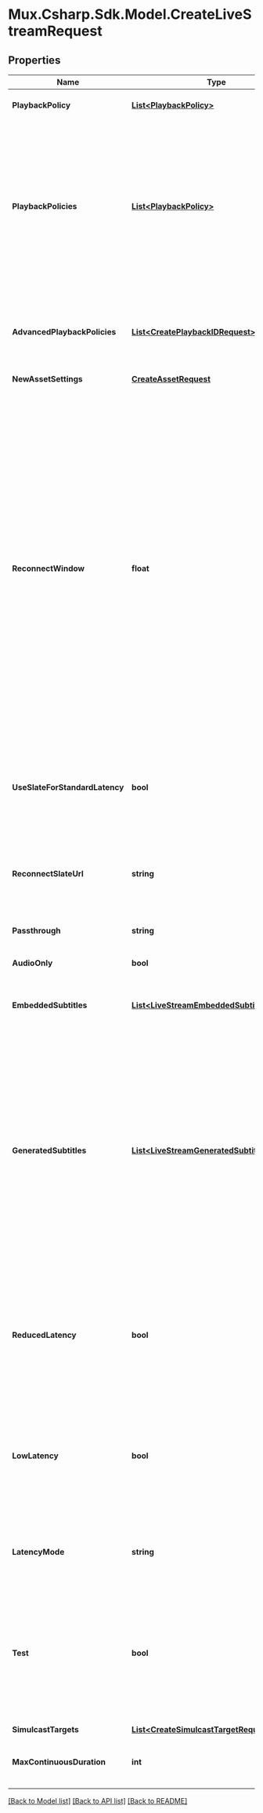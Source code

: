 # Mux.Csharp.Sdk.Model.CreateLiveStreamRequest

## Properties

Name | Type | Description | Notes
------------ | ------------- | ------------- | -------------
**PlaybackPolicy** | [**List&lt;PlaybackPolicy&gt;**](PlaybackPolicy.md) | Deprecated. Use &#x60;playback_policies&#x60; instead, which accepts an identical type. | [optional] 
**PlaybackPolicies** | [**List&lt;PlaybackPolicy&gt;**](PlaybackPolicy.md) | An array of playback policy names that you want applied to this live stream and available through &#x60;playback_ids&#x60;. Options include:  * &#x60;\&quot;public\&quot;&#x60; (anyone with the playback URL can stream the live stream). * &#x60;\&quot;signed\&quot;&#x60; (an additional access token is required to play the live stream).  If no &#x60;playback_policies&#x60; is set, the live stream will have no playback IDs and will therefore not be playable. For simplicity, a single string name can be used in place of the array in the case of only one playback policy.  | [optional] 
**AdvancedPlaybackPolicies** | [**List&lt;CreatePlaybackIDRequest&gt;**](CreatePlaybackIDRequest.md) | An array of playback policy objects that you want applied on this live stream and available through &#x60;playback_ids&#x60;. &#x60;advanced_playback_policies&#x60; must be used instead of &#x60;playback_policies&#x60; when creating a DRM playback ID.  | [optional] 
**NewAssetSettings** | [**CreateAssetRequest**](CreateAssetRequest.md) |  | [optional] 
**ReconnectWindow** | **float** | When live streaming software disconnects from Mux, either intentionally or due to a drop in the network, the Reconnect Window is the time in seconds that Mux should wait for the streaming software to reconnect before considering the live stream finished and completing the recorded asset. Defaults to 60 seconds on the API if not specified.  If not specified directly, Standard Latency streams have a Reconnect Window of 60 seconds; Reduced and Low Latency streams have a default of 0 seconds, or no Reconnect Window. For that reason, we suggest specifying a value other than zero for Reduced and Low Latency streams.  Reduced and Low Latency streams with a Reconnect Window greater than zero will insert slate media into the recorded asset while waiting for the streaming software to reconnect or when there are brief interruptions in the live stream media. When using a Reconnect Window setting higher than 60 seconds with a Standard Latency stream, we highly recommend enabling slate with the &#x60;use_slate_for_standard_latency&#x60; option.  | [optional] [default to 60F]
**UseSlateForStandardLatency** | **bool** | By default, Standard Latency live streams do not have slate media inserted while waiting for live streaming software to reconnect to Mux. Setting this to true enables slate insertion on a Standard Latency stream. | [optional] [default to false]
**ReconnectSlateUrl** | **string** | The URL of the image file that Mux should download and use as slate media during interruptions of the live stream media. This file will be downloaded each time a new recorded asset is created from the live stream. If this is not set, the default slate media will be used. | [optional] 
**Passthrough** | **string** |  | [optional] 
**AudioOnly** | **bool** | Force the live stream to only process the audio track when the value is set to true. Mux drops the video track if broadcasted. | [optional] 
**EmbeddedSubtitles** | [**List&lt;LiveStreamEmbeddedSubtitleSettings&gt;**](LiveStreamEmbeddedSubtitleSettings.md) | Describe the embedded closed caption contents of the incoming live stream. | [optional] 
**GeneratedSubtitles** | [**List&lt;LiveStreamGeneratedSubtitleSettings&gt;**](LiveStreamGeneratedSubtitleSettings.md) | Configure the incoming live stream to include subtitles created with automatic speech recognition. Each Asset created from a live stream with &#x60;generated_subtitles&#x60; configured will automatically receive two text tracks. The first of these will have a &#x60;text_source&#x60; value of &#x60;generated_live&#x60;, and will be available with &#x60;ready&#x60; status as soon as the stream is live. The second text track will have a &#x60;text_source&#x60; value of &#x60;generated_live_final&#x60; and will contain subtitles with improved accuracy, timing, and formatting. However, &#x60;generated_live_final&#x60; tracks will not be available in &#x60;ready&#x60; status until the live stream ends. If an Asset has both &#x60;generated_live&#x60; and &#x60;generated_live_final&#x60; tracks that are &#x60;ready&#x60;, then only the &#x60;generated_live_final&#x60; track will be included during playback. | [optional] 
**ReducedLatency** | **bool** | This field is deprecated. Please use &#x60;latency_mode&#x60; instead. Latency is the time from when the streamer transmits a frame of video to when you see it in the player. Set this if you want lower latency for your live stream. Read more here: https://mux.com/blog/reduced-latency-for-mux-live-streaming-now-available/ | [optional] 
**LowLatency** | **bool** | This field is deprecated. Please use &#x60;latency_mode&#x60; instead. Latency is the time from when the streamer transmits a frame of video to when you see it in the player. Setting this option will enable compatibility with the LL-HLS specification for low-latency streaming. This typically has lower latency than Reduced Latency streams, and cannot be combined with Reduced Latency. | [optional] 
**LatencyMode** | **string** | Latency is the time from when the streamer transmits a frame of video to when you see it in the player. Set this as an alternative to setting low latency or reduced latency flags. | [optional] 
**Test** | **bool** | Marks the live stream as a test live stream when the value is set to true. A test live stream can help evaluate the Mux Video APIs without incurring any cost. There is no limit on number of test live streams created. Test live streams are watermarked with the Mux logo and limited to 5 minutes. The test live stream is disabled after the stream is active for 5 mins and the recorded asset also deleted after 24 hours. | [optional] 
**SimulcastTargets** | [**List&lt;CreateSimulcastTargetRequest&gt;**](CreateSimulcastTargetRequest.md) |  | [optional] 
**MaxContinuousDuration** | **int** | The time in seconds a live stream may be continuously active before being disconnected. Defaults to 12 hours. | [optional] [default to 43200]

[[Back to Model list]](../README.md#documentation-for-models) [[Back to API list]](../README.md#documentation-for-api-endpoints) [[Back to README]](../README.md)

